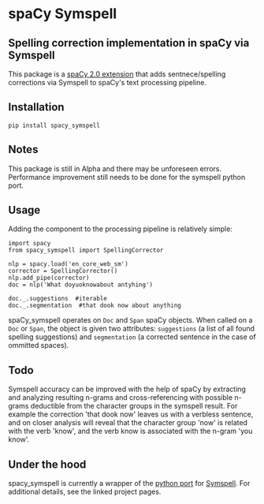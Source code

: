 # spaCy Symspell
## Spelling correction implementation in spaCy via Symspell

This package is a [spaCy 2.0 extension](https://spacy.io/usage/processing-pipelines#section-extensions) that adds sentnece/spelling corrections via Symspell to spaCy's text processing pipeline.

## Installation

`pip install spacy_symspell`

## Notes
This package is still in Alpha and there may be unforeseen errors. Performance improvement still needs to be done for the symspell python port.

## Usage

Adding the component to the processing pipeline is relatively simple:

```
import spacy
from spacy_symspell import SpellingCorrector

nlp = spacy.load('en_core_web_sm')
corrector = SpellingCorrector()
nlp.add_pipe(corrector)
doc = nlp('What doyuoknowabout antyhing')

doc._.suggestions  #iterable
doc._.segmentation  #that dook now about anything
```

spaCy_symspell operates on `Doc` and `Span` spaCy objects. When called on a `Doc` or `Span`, the object is given two attributes: `suggestions` (a list of all found spelling suggestions) and `segmentation` (a corrected sentence in the case of ommitted spaces).

## Todo
Symspell accuracy can be improved with the help of spaCy by extracting and analyzing resulting n-grams and cross-referencing with possible n-grams deductible from the character groups in the symspell result. For example the correction 'that dook now' leaves us with a verbless sentence, and on closer analysis will reveal that the character group 'now' is related with the verb 'know', and the verb know is associated with the n-gram 'you know'.

## Under the hood
spacy_symspell is currently a wrapper of the [python port](https://github.com/mammothb/symspellpy) for [Symspell](https://github.com/wolfgarbe/SymSpell). For additional details, see the linked project pages.
